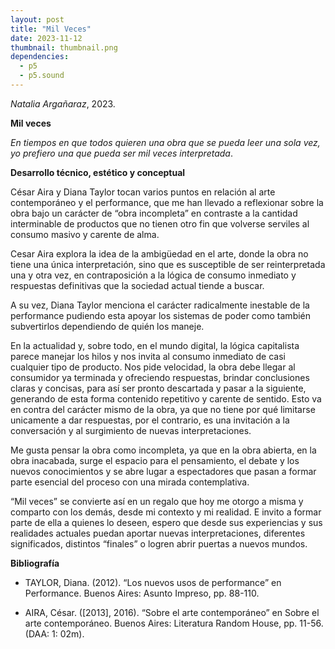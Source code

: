 ```yaml
---
layout: post
title: "Mil Veces"
date: 2023-11-12
thumbnail: thumbnail.png
dependencies:
  - p5
  - p5.sound
---
```


<div id="div-sketch">
  <script type="text/javascript" src="sketch.js"></script>
</div>

_Natalia Argañaraz_, 2023.

**Mil veces**

_En tiempos en que todos quieren una obra que se pueda leer una sola vez, yo prefiero una que pueda ser mil veces interpretada_.

**Desarrollo técnico, estético y conceptual**

César Aira y Diana Taylor tocan varios puntos en relación al arte contemporáneo y el performance, que me han llevado a reflexionar sobre la obra bajo un carácter de “obra incompleta” en contraste a la cantidad interminable de productos que no tienen otro fin que volverse serviles al consumo masivo y carente de alma.

Cesar Aira explora la idea de la ambigüedad en el arte, donde la obra no tiene una única interpretación, sino que es susceptible de ser reinterpretada una y otra vez, en contraposición a la lógica de consumo inmediato y respuestas definitivas que la sociedad actual tiende a buscar.

A su vez, Diana Taylor menciona el carácter radicalmente inestable de la performance pudiendo esta apoyar los sistemas de poder como también subvertirlos dependiendo de quién los maneje.

En la actualidad y, sobre todo, en el mundo digital, la lógica capitalista parece manejar los hilos y nos invita al consumo inmediato de casi cualquier tipo de producto. Nos pide velocidad, la obra debe llegar al consumidor ya terminada y ofreciendo respuestas, brindar conclusiones claras y concisas, para así ser pronto descartada y pasar a la siguiente, generando de esta forma contenido repetitivo y carente de sentido. Esto va en contra del carácter mismo de la obra, ya que no tiene por qué limitarse unicamente a dar respuestas, por el contrario, es una invitación a la conversación y al surgimiento de nuevas interpretaciones. 

Me gusta pensar la obra como incompleta, ya que en la obra abierta, en la obra inacabada, surge el espacio para el pensamiento, el debate y los nuevos conocimientos y se abre lugar a espectadores que pasan a formar parte esencial del proceso con una mirada contemplativa.

“Mil veces” se convierte así en un regalo que hoy me otorgo a misma y comparto con los demás, desde mi contexto y mi realidad. E invito a formar parte de ella a quienes lo deseen, espero que desde sus experiencias y sus realidades actuales puedan aportar nuevas interpretaciones, diferentes significados, distintos “finales” o logren abrir puertas a nuevos mundos.

**Bibliografía**

-  TAYLOR, Diana. (2012). “Los nuevos usos de performance” en Performance.
Buenos Aires: Asunto Impreso, pp. 88-110.

-  AIRA, César. ([2013], 2016). “Sobre el arte contemporáneo” en Sobre el arte
contemporáneo. Buenos Aires: Literatura Random House, pp. 11-56. (DAA: 1:
02m).
